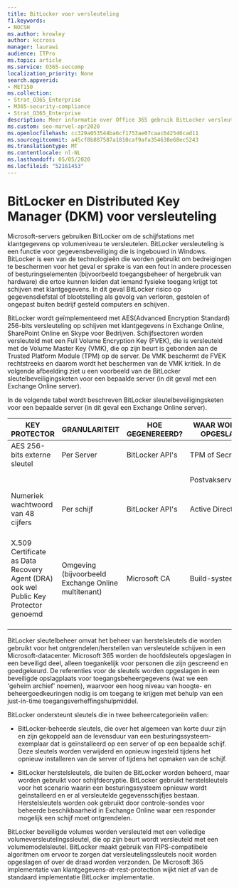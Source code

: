 ```yaml
---
title: BitLocker voor versleuteling
f1.keywords:
- NOCSH
ms.author: krowley
author: kccross
manager: laurawi
audience: ITPro
ms.topic: article
ms.service: O365-seccomp
localization_priority: None
search.appverid:
- MET150
ms.collection:
- Strat_O365_Enterprise
- M365-security-compliance
- Strat_O365_Enterprise
description: Meer informatie over Office 365 gebruik BitLocker versleuteling, waardoor de kans op gegevensdiefstal als gevolg van verloren of gestolen computers en schijven wordt verkleind.
ms.custom: seo-marvel-apr2020
ms.openlocfilehash: cc329a053544ba6cf1753ae07caac642546cad11
ms.sourcegitcommit: a45cf8b887587a1810caf9afa354638e68ec5243
ms.translationtype: MT
ms.contentlocale: nl-NL
ms.lasthandoff: 05/05/2020
ms.locfileid: "52161453"
---
```

# <a name="bitlocker-and-distributed-key-manager-dkm-for-encryption"></a>BitLocker en Distributed Key Manager (DKM) voor versleuteling

Microsoft-servers gebruiken BitLocker om de schijfstations met klantgegevens op volumeniveau te versleutelen. BitLocker versleuteling is een functie voor gegevensbeveiliging die is ingebouwd in Windows. BitLocker is een van de technologieën die worden gebruikt om bedreigingen te beschermen voor het geval er sprake is van een fout in andere processen of besturingselementen (bijvoorbeeld toegangsbeheer of hergebruik van hardware) die ertoe kunnen leiden dat iemand fysieke toegang krijgt tot schijven met klantgegevens. In dit geval BitLocker risico op gegevensdiefstal of blootstelling als gevolg van verloren, gestolen of ongepast buiten bedrijf gesteld computers en schijven.

BitLocker wordt geïmplementeerd met AES(Advanced Encryption Standard) 256-bits versleuteling op schijven met klantgegevens in Exchange Online, SharePoint Online en Skype voor Bedrijven. Schijfsectoren worden versleuteld met een Full Volume Encryption Key (FVEK), die is versleuteld met de Volume Master Key (VMK), die op zijn beurt is gebonden aan de Trusted Platform Module (TPM) op de server. De VMK beschermt de FVEK rechtstreeks en daarom wordt het beschermen van de VMK kritiek. In de volgende afbeelding ziet u een voorbeeld van de BitLocker sleutelbeveiligingsketen voor een bepaalde server (in dit geval met een Exchange Online server).

In de volgende tabel wordt beschreven BitLocker sleutelbeveiligingsketen voor een bepaalde server (in dit geval een Exchange Online server).

| KEY PROTECTOR | GRANULARITEIT | HOE GEGENEREERD? | WAAR WORDT HET OPGESLAGEN? | BEVEILIGING |
|--------------------------------------------------------------------------------|-------------------------------------------------|----------------|-------------------------|--------------------------------------------------------------------------------------------------|
| AES 256-bits externe sleutel | Per Server | BitLocker API's | TPM of Secret Safe | Lockbox / Access Control |
|  |  |  | Postvakserverregister | TPM versleuteld |
| Numeriek wachtwoord van 48 cijfers | Per schijf | BitLocker API's | Active Directory | Lockbox / Access Control |
| X.509 Certificate as Data Recovery Agent (DRA) ook wel Public Key Protector genoemd | Omgeving (bijvoorbeeld Exchange Online multitenant) | Microsoft CA | Build-systeem | Niemand heeft het volledige wachtwoord voor de persoonlijke sleutel. Het wachtwoord staat onder fysieke beveiliging. |


BitLocker sleutelbeheer omvat het beheer van herstelsleutels die worden gebruikt voor het ontgrendelen/herstellen van versleutelde schijven in een Microsoft-datacenter. Microsoft 365 worden de hoofdsleutels opgeslagen in een beveiligd deel, alleen toegankelijk voor personen die zijn gescreend en goedgekeurd. De referenties voor de sleutels worden opgeslagen in een beveiligde opslagplaats voor toegangsbeheergegevens (wat we een 'geheim archief' noemen), waarvoor een hoog niveau van hoogte- en beheergoedkeuringen nodig is om toegang te krijgen met behulp van een just-in-time toegangsverheffingshulpmiddel.

BitLocker ondersteunt sleutels die in twee beheercategorieën vallen:

- BitLocker-beheerde sleutels, die over het algemeen van korte duur zijn en zijn gekoppeld aan de levensduur van een besturingssysteem-exemplaar dat is geïnstalleerd op een server of op een bepaalde schijf. Deze sleutels worden verwijderd en opnieuw ingesteld tijdens het opnieuw installeren van de server of tijdens het opmaken van de schijf.

- BitLocker herstelsleutels, die buiten de BitLocker worden beheerd, maar worden gebruikt voor schijfdecryptie. BitLocker gebruikt herstelsleutels voor het scenario waarin een besturingssysteem opnieuw wordt geïnstalleerd en er al versleutelde gegevensschijfjes bestaan. Herstelsleutels worden ook gebruikt door controle-sondes voor beheerde beschikbaarheid in Exchange Online waar een responder mogelijk een schijf moet ontgrendelen.

BitLocker beveiligde volumes worden versleuteld met een volledige volumeversleutelingssleutel, die op zijn beurt wordt versleuteld met een volumemodelsleutel. BitLocker maakt gebruik van FIPS-compatibele algoritmen om ervoor te zorgen dat versleutelingssleutels nooit worden opgeslagen of over de draad worden verzonden. De Microsoft 365 implementatie van klantgegevens-at-rest-protection wijkt niet af van de standaard implementatie BitLocker implementatie.
